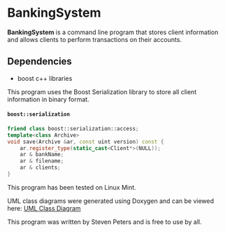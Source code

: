 # BankingSystem

__BankingSystem__ is a command line program that stores client information and allows clients to perform transactions on their accounts.

## Dependencies
* boost c++ libraries

This program uses the Boost Serialization library to store all client information in binary format.

#### `boost::serialization`
``` c++
friend class boost::serialization::access;
template<class Archive>
void save(Archive &ar, const uint version) const {
    ar.register_type(static_cast<Client*>(NULL));
    ar & bankName;
    ar & filename;
    ar & clients;
}
```

This program has been tested on Linux Mint.

UML class diagrams were generated using Doxygen and can be viewed here:
[UML Class Diagram](https://skp17.github.io/BankingSystem/
"UML Class Diagram")


This program was written by Steven Peters and is free to use by all.

